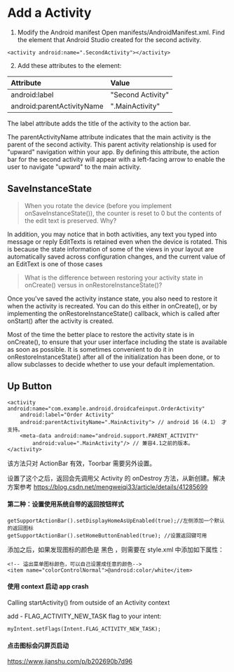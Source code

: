 # Add a Activity

1. Modify the Android manifest
Open manifests/AndroidManifest.xml.
Find the <activity> element that Android Studio created for the second activity.
```
<activity android:name=".SecondActivity"></activity>
```

2. Add these attributes to the <activity> element:

| Attribute     | Value     |
|:------------- | :------------- |
| android:label  | "Second Activity"      |
| android:parentActivityName | ".MainActivity" |


The label attribute adds the title of the activity to the action bar.

The parentActivityName attribute indicates that the main activity is the parent of the second activity. This parent activity relationship is used for "upward" navigation within your app. By defining this attribute, the action bar for the second activity will appear with a left-facing arrow to enable the user to navigate "upward" to the main activity.




## SaveInstanceState


> When you rotate the device (before you implement onSaveInstanceState()), the counter is reset to 0 but the contents of the edit text is preserved. Why?

In addition, you may notice that in both activities, any text you typed into message or reply EditTexts is retained even when the device is rotated. This is because the state information of some of the views in your layout are automatically saved across configuration changes, and the current value of an EditText is one of those cases

> What is the difference between restoring your activity state in onCreate() versus in onRestoreInstanceState()?

Once you've saved the activity instance state, you also need to restore it when the activity is recreated. You can do this either in onCreate(), or by implementing the onRestoreInstanceState() callback, which is called after onStart() after the activity is created.

Most of the time the better place to restore the activity state is in onCreate(), to ensure that your user interface including the state is available as soon as possible. It is sometimes convenient to do it in onRestoreInstanceState() after all of the initialization has been done, or to allow subclasses to decide whether to use your default implementation.

## Up Button

```
<activity android:name="com.example.android.droidcafeinput.OrderActivity"
    android:label="Order Activity"
    android:parentActivityName=".MainActivity"> // android 16（4.1） 才支持。
    <meta-data android:name="android.support.PARENT_ACTIVITY"
        android:value=".MainActivity"/> // 兼容4.1之前的版本。
</activity>
```
该方法只对 ActionBar 有效，Toorbar 需要另外设置。

设置了这个之后，返回会先调用父 Activity 的 onDestroy 方法，从新创建。解决方案参考
https://blog.csdn.net/mengweiqi33/article/details/41285699

#### 第二种：设置使用系统自带的返回按钮样式
```
getSupportActionBar().setDisplayHomeAsUpEnabled(true);//左侧添加一个默认的返回图标
getSupportActionBar().setHomeButtonEnabled(true); //设置返回键可用
```
添加之后，如果发现图标的颜色是 黑色 ，则需要在 style.xml 中添加如下属性：
```
<!-- 溢出菜单图标颜色，可以自己设置成任意的颜色-->
<item name="colorControlNormal">@android:color/white</item>
```


#### 使用 context 启动 app crash

Calling startActivity() from outside of an Activity context

add - FLAG_ACTIVITY_NEW_TASK flag to your intent:

```
myIntent.setFlags(Intent.FLAG_ACTIVITY_NEW_TASK);
```

#### 点击图标会闪屏页启动

https://www.jianshu.com/p/b202690b7d96
